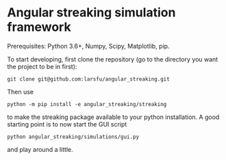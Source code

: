 # Angular streaking simulation framework

Prerequisites: Python 3.6+, Numpy, Scipy, Matplotlib, pip.

To start developing, first clone the repository (go to the directory you want the project to be in first):

```
git clone git@github.com:larsfu/angular_streaking.git
```

Then use 
```
python -m pip install -e angular_streaking/streaking
```
to make the streaking package available to your python installation.
A good starting point is to now start the GUI script

```
python angular_streaking/simulations/gui.py
```
and play around a little.
